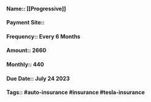 #### Name:: [[Progressive]]
#### Payment Site:: 
#### Frequency:: Every 6 Months
#### Amount:: 2660
#### Monthly:: 440
#### Due Date:: July 24 2023
#### Tags:: #auto-insurance #insurance #tesla-insurance
